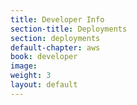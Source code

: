```yaml
---
title: Developer Info
section-title: Deployments
section: deployments
default-chapter: aws
book: developer
image:
weight: 3
layout: default
---
```

